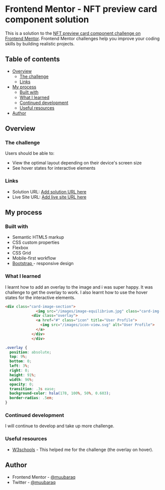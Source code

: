 # Frontend Mentor - NFT preview card component solution

This is a solution to the [NFT preview card component challenge on Frontend Mentor](https://www.frontendmentor.io/challenges/nft-preview-card-component-SbdUL_w0U). Frontend Mentor challenges help you improve your coding skills by building realistic projects. 

## Table of contents

- [Overview](#overview)
  - [The challenge](#the-challenge)
  - [Links](#links)
- [My process](#my-process)
  - [Built with](#built-with)
  - [What I learned](#what-i-learned)
  - [Continued development](#continued-development)
  - [Useful resources](#useful-resources)
- [Author](#author)




## Overview

### The challenge

Users should be able to:

- View the optimal layout depending on their device's screen size
- See hover states for interactive elements


### Links

- Solution URL: [Add solution URL here](https://github.com/muubaraq/-NFT-preview-card-component)
- Live Site URL: [Add live site URL here](https://muubaraq.github.io/-NFT-preview-card-component/)

## My process

### Built with

- Semantic HTML5 markup
- CSS custom properties
- Flexbox
- CSS Grid
- Mobile-first workflow
- [Bootstrap ](https://getbootstrap.com/) - responsive design


### What I learned

I learnt how to add an overlay to the image and i was super happy. It was challenge to get the overlay to work. I also learnt how to use the hover states for the interactive elements.



```html
<div class="card-image-section">
              <img src="/images/image-equilibrium.jpg" class="card-img-top img-responsive px-2 pt-4" alt="...">
            <div class="overlay">
              <a href="#" class="icon" title="User Profile">
                <img src="/images/icon-view.svg" alt="User Profile">
              </a>
            </div>
            </div>
```
```css
.overlay {
  position: absolute;
  top: 9%;
  bottom: 0;
  left: 3%;
  right: 0;
  height: 91%;
  width: 96%;
  opacity: 0;
  transition: .3s ease;
  background-color: hsla(178, 100%, 50%, 0.603);
  border-radius: .5em;
}
```



### Continued development

I will continue to develop and take up more challenge. 

### Useful resources

- [W3schools](https://www.w3schools.com) - This helped me for the challenge (the overlay on hover).



## Author

- Frontend Mentor - [@muubaraq](https://www.frontendmentor.io/profile/muubaraq)
- Twitter - [@muubaraq](https://www.twitter.com/muubaraq)

